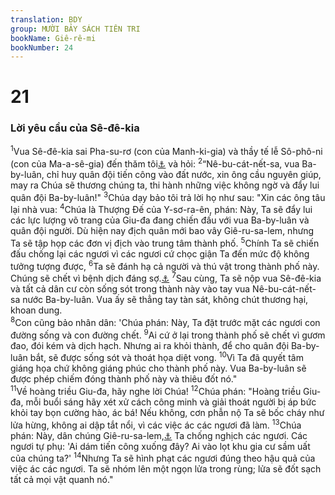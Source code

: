 ```yaml
---
translation: BDY
group: MƯỜI BẢY SÁCH TIÊN TRI
bookName: Giê-rê-mi 
bookNumber: 24
---
```


<div class="title"><h1>21</h1><h3>Lời yêu cầu của Sê-đê-kia</h3></div>
<span class="verse gie_21_1"><sup>1</sup>Vua Sê-đê-kia sai Pha-su-rơ (con của Manh-ki-gia) và thầy tế lễ Sô-phô-ni (con của Ma-a-sê-gia) đến thăm tôi<a href="#" data-toggle="tooltip" data-placement="bottom" title="Nt Giê-rê-mi">⚓</a> và hỏi: </span>
<span class="verse gie_21_2"><sup>2</sup>“Nê-bu-cát-nết-sa, vua Ba-by-luân, chỉ huy quân đội tiến công vào đất nước, xin ông cầu nguyên giúp, may ra Chúa sẽ thương chúng ta, thi hành những việc không ngờ và đẩy lui quân đội Ba-by-luân!&#34; </span>
<span class="verse gie_21_3"><sup>3</sup>Chúa dạy bảo tôi trả lời họ như sau: &#34;Xin các ông tâu lại nhà vua: </span>
<span class="verse gie_21_4"><sup>4</sup>Chúa là Thượng Đế của Y-sơ-ra-ên, phán: Này, Ta sẽ đẩy lui các lực lượng võ trang của Giu-đa đang chiến đấu với vua Ba-by-luân và quân đội người. Dù hiện nay địch quân mới bao vây Giê-ru-sa-lem, nhưng Ta sẽ tập họp các đơn vị địch vào trung tâm thành phố. </span>
<span class="verse gie_21_5"><sup>5</sup>Chính Ta sẽ chiến đấu chống lại các ngươi vì các ngươi cứ chọc giận Ta đến mức độ không tưởng tượng được, </span>
<span class="verse gie_21_6"><sup>6</sup>Ta sẽ đánh hạ cả người và thú vật trong thành phố này. Chúng sẽ chết vì bệnh dịch đáng sợ.<a href="#" data-toggle="tooltip" data-placement="bottom" title="Nt lớn">⚓</a> </span>
<span class="verse gie_21_7"><sup>7</sup>Sau cùng, Ta sẽ nộp vua Sê-đê-kia và tất cả dân cư còn sống sót trong thành này vào tay vua Nê-bu-cát-nết-sa nước Ba-by-luân. Vua ấy sẽ thẳng tay tàn sát, không chút thương hại, khoan dung.<br/></span>
<span class="verse gie_21_8"><sup>8</sup>Con cũng bảo nhân dân: &#39;Chúa phán: Này, Ta đặt trước mặt các ngươi con đường sống và con đường chết. </span>
<span class="verse gie_21_9"><sup>9</sup>Ai cứ ở lại trong thành phố sẽ chết vì gươm đao, đói kém và dịch hạch. Nhưng ai ra khỏi thành, để cho quân đội Ba-by-luân bắt, sẽ được sống sót và thoát họa diệt vong. </span>
<span class="verse gie_21_10"><sup>10</sup>Vì Ta đã quyết tâm giáng họa chứ không giáng phúc cho thành phố này. Vua Ba-by-luân sẽ được phép chiếm đóng thành phố này và thiêu đốt nó.&#34;<br/></span>
<span class="verse gie_21_11"><sup>11</sup>Về hoàng triều Giu-đa, hãy nghe lời Chúa! </span>
<span class="verse gie_21_12"><sup>12</sup>Chúa phán: &#34;Hoàng triều Giu-đa, mỗi buổi sáng hãy xét xử cách công minh và giải thoát người bị áp bức khỏi tay bọn cường hào, ác bá! Nếu không, cơn phẫn nộ Ta sẽ bốc cháy như lửa hừng, không ai dập tắt nổi, vì các việc ác các ngươi đã làm. </span>
<span class="verse gie_21_13"><sup>13</sup>Chúa phán: Này, dân chúng Giê-ru-sa-lem,<a href="#" data-toggle="tooltip" data-placement="bottom" title="Nt dân cư trong trũng và là đá tảng của đồng ruộng">⚓</a> Ta chống nghịch các ngươi. Các ngươi tự phụ: &#39;Ai dám tiến công xuống đây? Ai vào lọt khu gia cư sầm uất của chúng ta?&#39; </span>
<span class="verse gie_21_14"><sup>14</sup>Nhưng Ta sẽ hình phạt các ngươi đúng theo hậu quả của việc ác các ngươi. Ta sẽ nhóm lên một ngọn lửa trong rùng; lửa sẽ đốt sạch tất cả mọi vật quanh nó.&#34;</span>
